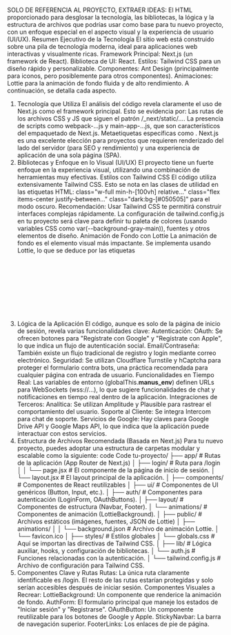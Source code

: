 SOLO DE REFERENCIA AL PROYECTO, EXTRAER IDEAS: El HTML proporcionado para desglosar la tecnología, las bibliotecas, la lógica y la estructura de archivos que podrías usar como base para tu nuevo proyecto, con un enfoque especial en el aspecto visual y la experiencia de usuario (UI/UX).
Resumen Ejecutivo de la Tecnología
El sitio web está construido sobre una pila de tecnología moderna, ideal para aplicaciones web interactivas y visualmente ricas.
Framework Principal: Next.js (un framework de React).
Biblioteca de UI: React.
Estilos: Tailwind CSS para un diseño rápido y personalizable.
Componentes: Ant Design (principalmente para iconos, pero posiblemente para otros componentes).
Animaciones: Lottie para la animación de fondo fluida y de alto rendimiento.
A continuación, se detalla cada aspecto.
1. Tecnología que Utiliza
El análisis del código revela claramente el uso de Next.js como el framework principal. Esto se evidencia por:
Las rutas de los archivos CSS y JS que siguen el patrón /_next/static/....
La presencia de scripts como webpack-...js y main-app-...js, que son característicos del empaquetado de Next.js.
Metaetiquetas específicas como <meta name="next-size-adjust">.
Next.js es una excelente elección para proyectos que requieren renderizado del lado del servidor (para SEO y rendimiento) y una experiencia de aplicación de una sola página (SPA).
2. Bibliotecas y Enfoque en lo Visual (UI/UX)
El proyecto tiene un fuerte enfoque en la experiencia visual, utilizando una combinación de herramientas muy efectivas.
Estilos con Tailwind CSS
El código utiliza extensivamente Tailwind CSS. Esto se nota en las clases de utilidad en las etiquetas HTML:
class="w-full min-h-[100vh] relative..."
class="flex items-center justify-between..."
class="dark:bg-[#050505]" para el modo oscuro.
Recomendación: Usar Tailwind CSS te permitirá construir interfaces complejas rápidamente. La configuración de tailwind.config.js en tu proyecto será clave para definir tu paleta de colores (usando variables CSS como var(--background-gray-main)), fuentes y otros elementos de diseño.
Animación de Fondo con Lottie
La animación de fondo es el elemento visual más impactante. Se implementa usando Lottie, lo que se deduce por las etiquetas <svg> con id como __lottie_element_2.
Lottie permite renderizar animaciones complejas (creadas en Adobe After Effects) en la web de forma nativa, lo cual es muy eficiente en términos de rendimiento.
Las imágenes de la animación están codificadas en base64 dentro del SVG, lo que reduce las solicitudes de red iniciales.
Recomendación: Para una experiencia de usuario inmersiva, considera usar Lottie para animaciones de fondo, íconos animados o pantallas de carga.
Iconos y Componentes con Ant Design
El código incluye un bloque de estilos para la clase .anticon, que es el prefijo estándar para los iconos de la biblioteca Ant Design.
Ant Design ofrece un conjunto muy completo de componentes de UI (botones, formularios, modales, etc.) que puedes utilizar para acelerar el desarrollo.
Recomendación: Integra Ant Design para obtener un sistema de diseño cohesivo, especialmente para elementos funcionales como formularios e iconos.
Barra de Progreso de Carga
Se definen estilos CSS para una barra de progreso (.bprogress) que se muestra durante la navegación entre páginas. Esto mejora la percepción de velocidad y la experiencia del usuario al proporcionar una respuesta visual inmediata.
3. Lógica de la Aplicación
El código, aunque es solo de la página de inicio de sesión, revela varias funcionalidades clave:
Autenticación:
OAuth: Se ofrecen botones para "Regístrate con Google" y "Regístrate con Apple", lo que indica un flujo de autenticación social.
Email/Contraseña: También existe un flujo tradicional de registro y login mediante correo electrónico.
Seguridad: Se utilizan Cloudflare Turnstile y hCaptcha para proteger el formulario contra bots, una práctica recomendada para cualquier página con entrada de usuario.
Funcionalidades en Tiempo Real: Las variables de entorno (globalThis.__manus_env__) definen URLs para WebSockets (wss://...), lo que sugiere funcionalidades de chat y notificaciones en tiempo real dentro de la aplicación.
Integraciones de Terceros:
Analítica: Se utilizan Amplitude y Plausible para rastrear el comportamiento del usuario.
Soporte al Cliente: Se integra Intercom para chat de soporte.
Servicios de Google: Hay claves para Google Drive API y Google Maps API, lo que indica que la aplicación puede interactuar con estos servicios.
4. Estructura de Archivos Recomendada (Basada en Next.js)
Para tu nuevo proyecto, puedes adoptar una estructura de carpetas modular y escalable como la siguiente:
code
Code
tu-proyecto/
├── app/                      # Rutas de la aplicación (App Router de Next.js)
│   ├── login/                # Ruta para /login
│   │   └── page.jsx          # El componente de la página de inicio de sesión.
│   └── layout.jsx            # El layout principal de la aplicación.
│
├── components/               # Componentes de React reutilizables
│   ├── ui/                   # Componentes de UI genéricos (Button, Input, etc.).
│   ├── auth/                 # Componentes para autenticación (LoginForm, OAuthButtons).
│   ├── layout/               # Componentes de estructura (Navbar, Footer).
│   └── animations/           # Componentes de animación (LottieBackground).
│
├── public/                   # Archivos estáticos (imágenes, fuentes, JSON de Lottie)
│   ├── animations/
│   │   └── background.json   # Archivo de animación Lottie.
│   └── favicon.ico
│
├── styles/                   # Estilos globales
│   └── globals.css           # Aquí se importan las directivas de Tailwind CSS.
│
├── lib/                      # Lógica auxiliar, hooks, y configuración de bibliotecas.
│   └── auth.js               # Funciones relacionadas con la autenticación.
│
└── tailwind.config.js        # Archivo de configuración para Tailwind CSS.
5. Componentes Clave y Rutas
Rutas: La única ruta claramente identificable es /login. El resto de las rutas estarían protegidas y solo serían accesibles después de iniciar sesión.
Componentes Visuales a Recrear:
LottieBackground: Un componente que renderice la animación de fondo.
AuthForm: El formulario principal que maneje los estados de "Iniciar sesión" y "Registrarse".
OAuthButton: Un componente reutilizable para los botones de Google y Apple.
StickyNavbar: La barra de navegación superior.
FooterLinks: Los enlaces de pie de página.
